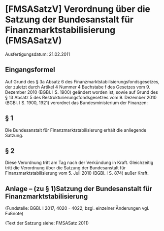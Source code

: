 # [FMSASatzV] Verordnung über die Satzung der Bundesanstalt für Finanzmarktstabilisierung  (FMSASatzV)

Ausfertigungsdatum: 21.02.2011

 

## Eingangsformel

Auf Grund des § 3a Absatz 6 des Finanzmarktstabilisierungsfondsgesetzes, der zuletzt durch Artikel 4 Nummer 4 Buchstabe f des Gesetzes vom 9. Dezember 2010 (BGBl. I S. 1900) geändert worden ist, sowie auf Grund des § 13 Absatz 5 des Restrukturierungsfondsgesetzes vom 9. Dezember 2010 (BGBl. I S. 1900, 1921) verordnet das Bundesministerium der Finanzen:


## § 1

Die Bundesanstalt für Finanzmarktstabilisierung erhält die anliegende Satzung.


## § 2

Diese Verordnung tritt am Tag nach der Verkündung in Kraft. Gleichzeitig tritt die Verordnung über die Satzung der Bundesanstalt für Finanzmarktstabilisierung vom 5. Juli 2010 (BGBl. I S. 874) außer Kraft.


## Anlage – (zu § 1)Satzung der Bundesanstalt für Finanzmarktstabilisierung

(Fundstelle: BGBl. I 2017, 4020 - 4022; bzgl. einzelner Änderungen vgl. Fußnote)

(Text der Satzung siehe: FMSASatz 2011)
